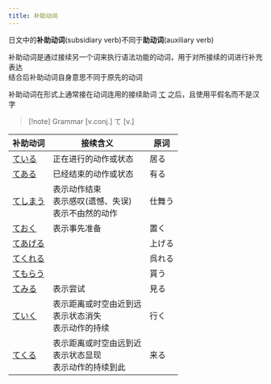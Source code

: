```yaml
---
title: 补助动词
---
```

日文中的**补助动词**(subsidiary verb)不同于**助动词**(auxiliary verb)  

补助动词是通过接续另一个词来执行语法功能的动词，用于对所接续的词进行补充表达  
结合后补助动词自身意思不同于原先的动词  

补助动词在形式上通常接在动词连用的接续助词 [て](../4.particle/1.basic%20particle/て.md) 之后，且使用平假名而不是汉字  

> [!note] Grammar
> [v.conj.] て [v.]

| 补助动词              | 接续含义                                   | 原词  |
| ----------------- | -------------------------------------- | --- |
| [ている](ている.md)     | 正在进行的动作或状态                             | 居る  |
| [てある](てある.md)     | 已经结束的动作或状态                             | 有る  |
| [てしまう](てしまう.md)   | 表示动作结束<br>表示感叹(遗憾、失误)<br>表示不由然的动作      | 仕舞う |
| [ておく](ておく.md)     | 表示事先准备                                 | 置く  |
| [てあげる](て+授受动词.md) |                                        | 上げる |
| [てくれる](て+授受动词.md) |                                        | 呉れる |
| [てもらう](て+授受动词.md) |                                        | 貰う  |
| [てみる](てみる.md)     | 表示尝试                                   | 見る  |
| [ていく](ていく.md)     | 表示距离或时空由近到远<br>表示状态消失<br>表示动作的持续       | 行く  |
| [てくる](てくる.md)     | 表示距离或时空由远到近<br>表示状态显现<br>表示动作的持续到此<br> | 来る  |
